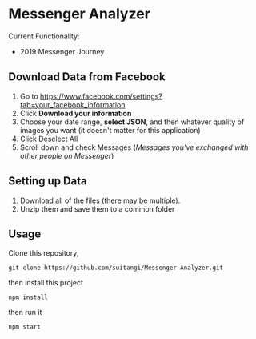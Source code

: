 # Messenger Analyzer

Current Functionality:
- 2019 Messenger Journey

## Download Data from Facebook
1. Go to https://www.facebook.com/settings?tab=your_facebook_information
2. Click **Download your information**
3. Choose your date range, **select JSON**, and then whatever quality of images you want (it doesn't matter for this application)
4. Click Deselect All
5. Scroll down and check Messages (*Messages you've exchanged with other people on Messenger*)

## Setting up Data
1. Download all of the files (there may be multiple).
2. Unzip them and save them to a common folder

## Usage
Clone this repository,
```
git clone https://github.com/suitangi/Messenger-Analyzer.git
```
then install this project
```
npm install
```
then run it
```
npm start
```
